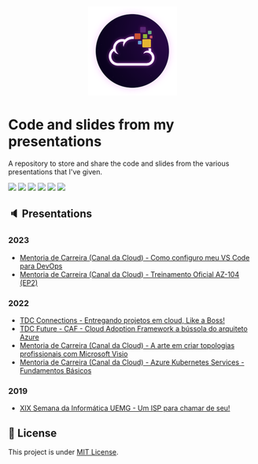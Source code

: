 <p align="center">
<img src="assets/images/unicast_logo.png">
</p>

# Code and slides from my presentations

A repository to store and share the code and slides from the various presentations that I've given.

<div> 
  <a href="https://www.linkedin.com/in/antoniocarlosjr" target="_blank"><img src="https://img.shields.io/badge/-LinkedIn-%230077B5?style=fflat&logo=linkedin&logoColor=white" target="_blank"></a>
  <a href="http://www.unicastlab.com.br/" target="_blank"><img src="https://img.shields.io/badge/-Website%2fBlog-blue?style=flat&logo=website&logoColor=white&link="_blank"></a> 
  <a href="https://mvp.microsoft.com/en-us/PublicProfile/5004987?fullName=Antonio%20Carlos%20da%20Silva%20Junior" target="_blank"><img src="https://img.shields.io/badge/-MVP%20Profile-blue?style=flat&logo=website&logoColor=white&link="_blank"></a> 
  <a href="https://discord.gg/S6zFKGA7hg" target="_blank"><img src="https://img.shields.io/badge/Discord-7289DA?style=flat&logo=discord&logoColor=white" target="_blank"></a> 
  <a href= "https://www.youtube.com/channel/UCYpdjQbbkBQpDWI1rapkVUA" target="_blank"><img src="https://img.shields.io/badge/YouTube-FF0000?style=flat&logo=youtube&logoColor=white" target="_blank"></a>
  <a href="https://www.instagram.com/unicastlab/" target="_blank"><img src="https://img.shields.io/badge/Instagram-E4405F?style=flat&logo=instagram&logoColor=white" target="_blank"></a>
</div>
    
## :speaker: Presentations

### 2023

- [Mentoria de Carreira (Canal da Cloud) - Como configuro meu VS Code para DevOps](Como%20configuro%20meu%20VS%20code%20para%20DevOps)
- [Mentoria de Carreira (Canal da Cloud) - Treinamento Oficial AZ-104 (EP2)](https://www.youtube.com/watch?v=8ATiFpwkUhc)

### 2022

- [TDC Connections - Entregando projetos em cloud, Like a Boss!](TDC%20Connections%202022)
- [TDC Future - CAF - Cloud Adoption Framework a bússola do arquiteto Azure](TDC%20Future%202022)
- [Mentoria de Carreira (Canal da Cloud) - A arte em criar topologias profissionais com Microsoft Visio](A%20arte%20em%20criar%20topologias%20profissionais%20com%20Microsoft%20Visio)
- [Mentoria de Carreira (Canal da Cloud) - Azure Kubernetes Services - Fundamentos Básicos](Azure%20Kubernetes%20Services%20-%20Fundamentos%20Básicos)

### 2019

- [XIX Semana da Informática UEMG - Um ISP para chamar de seu!](XIV%20Semana%20da%20Inform%C3%A1tica%20UEMG%202019/README.md)

## :memo: License

This project is under [MIT License](./LICENSE).
